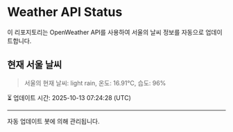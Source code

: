 
# Weather API Status

이 리포지토리는 OpenWeather API를 사용하여 서울의 날씨 정보를 자동으로 업데이트합니다.

## 현재 서울 날씨
> 서울의 현재 날씨: light rain, 온도: 16.91°C, 습도: 96%

⏳ 업데이트 시간: 2025-10-13 07:24:28 (UTC)

---
자동 업데이트 봇에 의해 관리됩니다.
